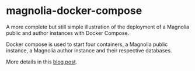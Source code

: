 # magnolia-docker-compose
A more complete but still simple illustration of the deployment of a Magnolia public and author instances with Docker Compose.

Docker compose is used to start four containers, a Magnolia public instance, a Magnolia author instance and their respective databases.

More details in this [blog post](http://nicolasbarbe.com/2015/01/07/orchestration-with-fig//).